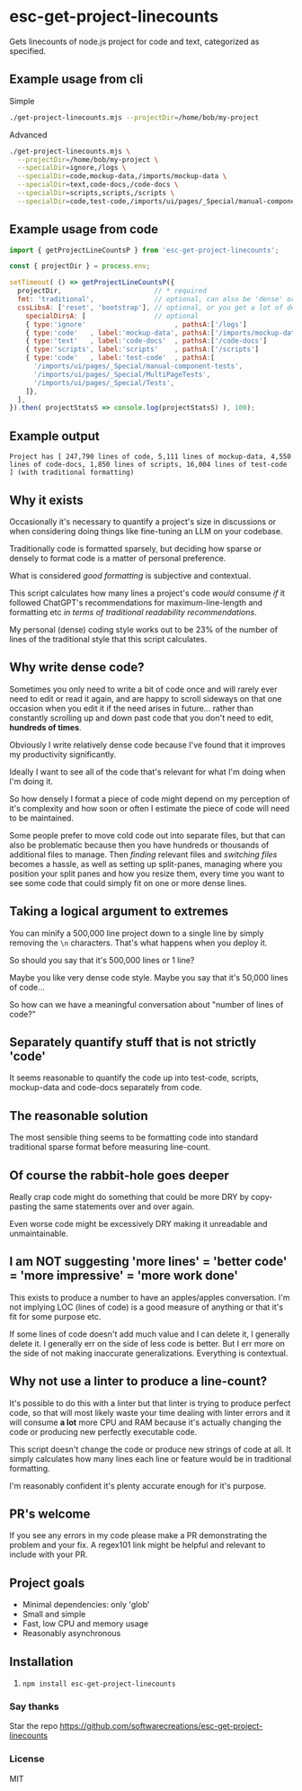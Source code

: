 # esc-get-project-linecounts
Gets linecounts of node.js project for code and text, categorized as specified.

## Example usage from cli
Simple
```sh
./get-project-linecounts.mjs --projectDir=/home/bob/my-project
```

Advanced
```sh
./get-project-linecounts.mjs \
  --projectDir=/home/bob/my-project \
  --specialDir=ignore,/logs \
  --specialDir=code,mockup-data,/imports/mockup-data \
  --specialDir=text,code-docs,/code-docs \
  --specialDir=scripts,scripts,/scripts \
  --specialDir=code,test-code,/imports/ui/pages/_Special/manual-component-tests,/imports/ui/pages/_Special/MultiPageTests,/imports/ui/pages/_Special/Tests
```

## Example usage from code
```JavaScript
import { getProjectLineCountsP } from 'esc-get-project-linecounts';

const { projectDir } = process.env;

setTimeout( () => getProjectLineCountsP({
  projectDir,                       // * required
  fmt: 'traditional',               // optional, can also be 'dense' or 'both'
  cssLibsA: ['reset', 'bootstrap'], // optional, or you get a lot of defaults (see code)
    specialDirsA: [                 // optional
    { type:'ignore'                      , pathsA:['/logs']                },
    { type:'code'   , label:'mockup-data', pathsA:['/imports/mockup-data'] },
    { type:'text'   , label:'code-docs'  , pathsA:['/code-docs']           },
    { type:'scripts', label:'scripts'    , pathsA:['/scripts']             },
    { type:'code'   , label:'test-code'  , pathsA:[
      '/imports/ui/pages/_Special/manual-component-tests',
      '/imports/ui/pages/_Special/MultiPageTests',
      '/imports/ui/pages/_Special/Tests',
    ]},
  ],
}).then( projectStatsS => console.log(projectStatsS) ), 100);
```

## Example output
`Project has [ 247,790 lines of code, 5,111 lines of mockup-data, 4,550 lines of code-docs, 1,850 lines of scripts, 16,004 lines of test-code ] (with traditional formatting)`

## Why it exists
Occasionally it's necessary to quantify a project's size in discussions or when considering doing things like fine-tuning an LLM on your codebase.

Traditionally code is formatted sparsely, but deciding how sparse or densely to format code is a matter of personal preference.

What is considered _good formatting_ is subjective and contextual.

This script calculates how many lines a project's code _would_ consume _if_ it followed ChatGPT's recommendations for maximum-line-length and formatting etc _in terms of traditional readability recommendations_.

My personal (dense) coding style works out to be 23% of the number of lines of the traditional style that this script calculates.

## Why write dense code?
Sometimes you only need to write a bit of code once and will rarely ever need to edit or read it again, and are happy to scroll sideways on that one occasion when you edit it if the need arises in future... rather than constantly scrolling up and down past code that you don't need to edit, **hundreds of times**.

Obviously I write relatively dense code because I've found that it improves my productivity significantly.

Ideally I want to see all of the code that's relevant for what I'm doing when I'm doing it.

So how densely I format a piece of code might depend on my perception of it's complexity and how soon or often I estimate the piece of code will need to be maintained.

Some people prefer to move cold code out into separate files, but that can also be problematic because then you have hundreds or thousands of additional files to manage. Then _finding_ relevant files and _switching files_ becomes a hassle, as well as setting up split-panes, managing where you position your split panes and how you resize them, every time you want to see some code that could simply fit on one or more dense lines.

## Taking a logical argument to extremes
You can minify a 500,000 line project down to a single line by simply removing the `\n` characters. That's what happens when you deploy it.

So should you say that it's 500,000 lines or 1 line?

Maybe you like very dense code style. Maybe you say that it's 50,000 lines of code...

So how can we have a meaningful conversation about "number of lines of code?"

## Separately quantify stuff that is not strictly 'code'
It seems reasonable to quantify the code up into test-code, scripts, mockup-data and code-docs separately from code.

## The reasonable solution
The most sensible thing seems to be formatting code into standard traditional sparse format before measuring line-count.

## Of course the rabbit-hole goes deeper
Really crap code might do something that could be more DRY by copy-pasting the same statements over and over again.

Even worse code might be excessively DRY making it unreadable and unmaintainable.

## I am NOT suggesting 'more lines' = 'better code' = 'more impressive' = 'more work done'
This exists to produce a number to have an apples/apples conversation. I'm not implying LOC (lines of code) is a good measure of anything or that it's fit for some purpose etc.

If some lines of code doesn't add much value and I can delete it, I generally delete it. I generally err on the side of less code is better. But I err more on the side of not making inaccurate generalizations. Everything is contextual.

## Why not use a linter to produce a line-count?
It's possible to do this with a linter but that linter is trying to produce perfect code, so that will most likely waste your time dealing with linter errors and it will consume **a lot** more CPU and RAM because it's actually changing the code or producing new perfectly executable code.

This script doesn't change the code or produce new strings of code at all. It simply calculates how many lines each line or feature would be in traditional formatting.

I'm reasonably confident it's plenty accurate enough for it's purpose.

## PR's welcome
If you see any errors in my code please make a PR demonstrating the problem and your fix. A regex101 link might be helpful and relevant to include with your PR.

## Project goals
* Minimal dependencies: only 'glob'
* Small and simple
* Fast, low CPU and memory usage
* Reasonably asynchronous

## Installation
1. `npm install esc-get-project-linecounts`

### Say thanks
Star the repo
https://github.com/softwarecreations/esc-get-project-linecounts

### License
MIT
